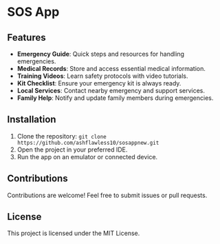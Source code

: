 # SOS App

## Features
- **Emergency Guide**: Quick steps and resources for handling emergencies.
- **Medical Records**: Store and access essential medical information.
- **Training Videos**: Learn safety protocols with video tutorials.
- **Kit Checklist**: Ensure your emergency kit is always ready.
- **Local Services**: Contact nearby emergency and support services.
- **Family Help**: Notify and update family members during emergencies.

## Installation
1. Clone the repository: `git clone https://github.com/ashflawless10/sosappnew.git`
2. Open the project in your preferred IDE.
3. Run the app on an emulator or connected device.

## Contributions
Contributions are welcome! Feel free to submit issues or pull requests.

## License
This project is licensed under the MIT License.
